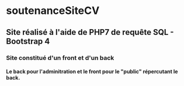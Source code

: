 # soutenanceSiteCV
## Site réalisé à l'aide de PHP7 de requête SQL - Bootstrap 4
### Site constitué d'un front et d'un back
#### Le back pour l'adminitration et le front pour le "public" répercutant le back.
